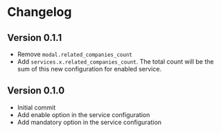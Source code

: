 # Changelog

## Version 0.1.1

- Remove `modal.related_companies_count`
- Add `services.x.related_companies_count`. The total count will be the sum of this new configuration for enabled service.

## Version 0.1.0

- Initial commit
- Add enable option in the service configuration
- Add mandatory option in the service configuration
